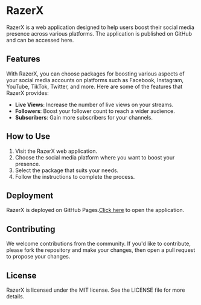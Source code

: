 # RazerX

RazerX is a web application designed to help users boost their social media presence across various platforms. The application is published on GitHub and can be accessed here.

## Features

With RazerX, you can choose packages for boosting various aspects of your social media accounts on platforms such as Facebook, Instagram, YouTube, TikTok, Twitter, and more. Here are some of the features that RazerX provides:

- **Live Views**: Increase the number of live views on your streams.
- **Followers**: Boost your follower count to reach a wider audience.
- **Subscribers**: Gain more subscribers for your channels.

## How to Use

1. Visit the RazerX web application.
2. Choose the social media platform where you want to boost your presence.
3. Select the package that suits your needs.
4. Follow the instructions to complete the process.

  
## Deployment

RazerX is deployed on GitHub Pages.[Click here](https://razusharmaa.github.io/RazerX/) to open the application.

## Contributing

We welcome contributions from the community. If you'd like to contribute, please fork the repository and make your changes, then open a pull request to propose your changes.

## License

RazerX is licensed under the MIT license. See the LICENSE file for more details.
